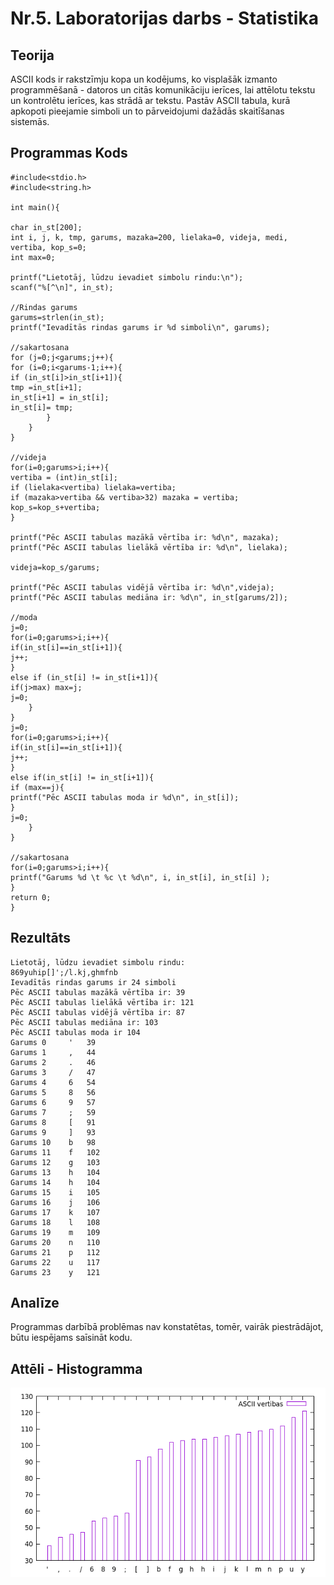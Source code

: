 # Nr.5. Laboratorijas darbs - Statistika

## Teorija

ASCII kods ir rakstzīmju kopa un kodējums, ko visplašāk izmanto programmēšanā - datoros un citās komunikāciju ierīces, lai attēlotu tekstu un kontrolētu ierīces, kas strādā ar tekstu. Pastāv ASCII tabula, kurā apkopoti pieejamie simboli un to pārveidojumi dažādās skaitīšanas sistemās.

## Programmas Kods 
``` 
#include<stdio.h>
#include<string.h>

int main(){

char in_st[200];
int i, j, k, tmp, garums, mazaka=200, lielaka=0, videja, medi, vertiba, kop_s=0;
int max=0;

printf("Lietotāj, lūdzu ievadiet simbolu rindu:\n");
scanf("%[^\n]", in_st);

//Rindas garums
garums=strlen(in_st);
printf("Ievadītās rindas garums ir %d simboli\n", garums);

//sakartosana
for (j=0;j<garums;j++){
for (i=0;i<garums-1;i++){
if (in_st[i]>in_st[i+1]){
tmp =in_st[i+1];
in_st[i+1] = in_st[i];
in_st[i]= tmp;
		}
	}
}

//videja
for(i=0;garums>i;i++){
vertiba = (int)in_st[i];
if (lielaka<vertiba) lielaka=vertiba;
if (mazaka>vertiba && vertiba>32) mazaka = vertiba;
kop_s=kop_s+vertiba;
}

printf("Pēc ASCII tabulas mazākā vērtība ir: %d\n", mazaka);
printf("Pēc ASCII tabulas lielākā vērtība ir: %d\n", lielaka);

videja=kop_s/garums;

printf("Pēc ASCII tabulas vidējā vērtība ir: %d\n",videja);
printf("Pēc ASCII tabulas mediāna ir: %d\n", in_st[garums/2]);

//moda
j=0;
for(i=0;garums>i;i++){
if(in_st[i]==in_st[i+1]){
j++;
}
else if (in_st[i] != in_st[i+1]){
if(j>max) max=j;
j=0;
	}
}
j=0;
for(i=0;garums>i;i++){
if(in_st[i]==in_st[i+1]){
j++;
}
else if(in_st[i] != in_st[i+1]){
if (max==j){
printf("Pēc ASCII tabulas moda ir %d\n", in_st[i]);
}
j=0;
	}
}

//sakartosana
for(i=0;garums>i;i++){
printf("Garums %d \t %c \t %d\n", i, in_st[i], in_st[i] );
}
return 0;
}

```

## Rezultāts
```
Lietotāj, lūdzu ievadiet simbolu rindu:
869yuhip[]';/l.kj,ghmfnb
Ievadītās rindas garums ir 24 simboli
Pēc ASCII tabulas mazākā vērtība ir: 39
Pēc ASCII tabulas lielākā vērtība ir: 121
Pēc ASCII tabulas vidējā vērtība ir: 87
Pēc ASCII tabulas mediāna ir: 103
Pēc ASCII tabulas moda ir 104
Garums 0 	 ' 	 39
Garums 1 	 , 	 44
Garums 2 	 . 	 46
Garums 3 	 / 	 47
Garums 4 	 6 	 54
Garums 5 	 8 	 56
Garums 6 	 9 	 57
Garums 7 	 ; 	 59
Garums 8 	 [ 	 91
Garums 9 	 ] 	 93
Garums 10 	 b 	 98
Garums 11 	 f 	 102
Garums 12 	 g 	 103
Garums 13 	 h 	 104
Garums 14 	 h 	 104
Garums 15 	 i 	 105
Garums 16 	 j 	 106
Garums 17 	 k 	 107
Garums 18 	 l 	 108
Garums 19 	 m 	 109
Garums 20 	 n 	 110
Garums 21 	 p 	 112
Garums 22 	 u 	 117
Garums 23 	 y 	 121
```
## Analīze
Programmas darbībā problēmas nav konstatētas, tomēr, vairāk piestrādājot, būtu iespējams saīsināt kodu.
## Attēli - Histogramma
![Histogramma](https://github.com/ErvinsLazdins/RTR105/blob/master/darbi/5ld_statistics/histogramma.png)
